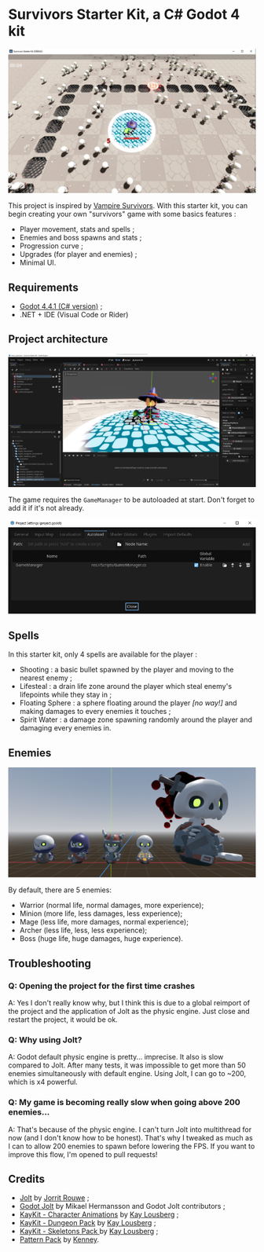 # Survivors Starter Kit, a C# Godot 4 kit

![banner](.img/banner.jpg)

This project is inspired by [Vampire Survivors](https://store.steampowered.com/app/1794680/Vampire_Survivors/). With this starter kit, you can begin creating your own "survivors" game with some basics features :

- Player movement, stats and spells ;
- Enemies and boss spawns and stats ;
- Progression curve ;
- Upgrades (for player and enemies) ; 
- Minimal UI.

## Requirements

- [Godot 4.4.1 (C# version)](https://github.com/godotengine/godot/releases/download/4.4.1-stable/Godot_v4.4.1-stable_mono_win64.zip) ;
- .NET + IDE (Visual Code or Rider)

## Project architecture

![project_overview_1](.img/project_overview_1.jpg)

The game requires the `GameManager` to be autoloaded at start. Don't forget to add it if it's not already.

![autoload](.img/autoload.jpg)

## Spells

In this starter kit, only 4 spells are available for the player :

- Shooting : a basic bullet spawned by the player and moving to the nearest enemy ;
- Lifesteal : a drain life zone around the player which steal enemy's lifepoints while they stay in ;
- Floating Sphere : a sphere floating around the player *[no way!]* and making damages to every enemies it touches ;
- Spirit Water : a damage zone spawning randomly around the player and damaging every enemies in.

## Enemies

![enemies](.img/enemies.png)

By default, there are 5 enemies:

- Warrior (normal life, normal damages, more experience);
- Minion (more life, less damages, less experience);
- Mage (less life, more damages, normal experience);
- Archer (less life, less, less experience);
- Boss (huge life, huge damages, huge experience).

## Troubleshooting

### Q: Opening the project for the first time crashes

A: Yes I don't really know why, but I think this is due to a global reimport of the project and the application of Jolt as the physic engine. Just close and restart the project, it would be ok.

### Q: Why using Jolt?

A: Godot default physic engine is pretty... imprecise. It also is slow compared to Jolt. After many tests, it was impossible to get more than 50 enemies simultaneously with default engine. Using Jolt, I can go to ~200, which is x4 powerful.

### Q: My game is becoming really slow when going above 200 enemies...

A: That's because of the physic engine. I can't turn Jolt into multithread for now (and I don't know how to be honest). That's why I tweaked as much as I can to allow 200 enemies to spawn before lowering the FPS. If you want to improve this flow, I'm opened to pull requests!

## Credits

- [Jolt](https://github.com/godot-jolt/godot-jolt) by [Jorrit Rouwe](https://twitter.com/jrouwe) ;
- [Godot Jolt](https://github.com/godot-jolt/godot-jolt) by Mikael Hermansson and Godot Jolt contributors ;
- [KayKit - Character Animations](https://kaylousberg.itch.io/kaykit-animations) by [Kay Lousberg](https://kaylousberg.com/) ;
- [KayKit - Dungeon Pack](https://kaylousberg.itch.io/kaykit-dungeon) by [Kay Lousberg](https://kaylousberg.com/) ;
- [KayKit - Skeletons Pack ](https://kaylousberg.itch.io/kaykit-skeletons) by [Kay Lousberg](https://kaylousberg.com/) ;
- [Pattern Pack](https://kenney.nl/assets/pattern-pack) by [Kenney](https://kenney.nl/).